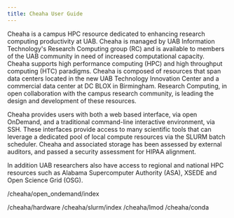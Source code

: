 ```yaml
---
title: Cheaha User Guide
---
```


Cheaha is a campus HPC resource dedicated to enhancing research
computing productivity at UAB. Cheaha is managed by UAB Information
Technology's Research Computing group (RC) and is available to members
of the UAB community in need of increased computational capacity. Cheaha
supports high performance computing (HPC) and high throughput computing
(HTC) paradigms. Cheaha is composed of resources that span data centers
located in the new UAB Technology Innovation Center and a commercial
data center at DC BLOX in Birmingham. Research Computing, in open
collaboration with the campus research community, is leading the design
and development of these resources.

Cheaha provides users with both a web based interface, via open
OnDemand, and a traditional command-line interactive environment, via
SSH. These interfaces provide access to many scientific tools that can
leverage a dedicated pool of local compute resources via the SLURM batch
scheduler. Cheaha and associated storage has been assessed by external
auditors, and passed a security assessment for HIPAA alignment.

In addition UAB researchers also have access to regional and national
HPC resources such as Alabama Supercomputer Authority (ASA), XSEDE and
Open Science Grid (OSG).

<div class="toctree" maxdepth="2">

/cheaha/open_ondemand/index

/cheaha/hardware /cheaha/slurm/index /cheaha/lmod /cheaha/conda

</div>
